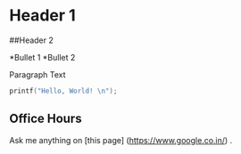 # Header 1

##Header 2

*Bullet 1
*Bullet 2 

Paragraph Text
```C
printf("Hello, World! \n");
```


## Office Hours
Ask me anything on [this page] (https://www.google.co.in/) .


